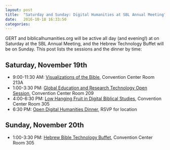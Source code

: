 ```yaml
---
layout: post
title:  "Saturday and Sunday: Digital Humanities at SBL Annual Meeting"
date:   2016-10-18 16:33:50
categories: 
---
```


GERT and biblicalhumanities.org will be active all day (and evening!) at on Saturday at the SBL Annual Meeting, and the Hebrew Technology Buffet will be on Sunday. This post lists the sessions and the dinner by time:

## Saturday, November 19th ##

- 9:00-11:30 AM: [Visualizations of the Bible](../16/bible-and-visual-art.html), Convention Center Room 213A
- 1:00-3:30 PM: [Global Education and Research Technology Open Session](../17/general-technology-buffet.html), Convention Center Room 209
- 4:00-6:30 PM: [Low Hanging Fruit in Digital Biblical Studies](../17/low-hanging-fruit.html), Convention Center Room 305
- 6:30 PM: [Open Digital Humanities Dinner](./open-data-dinner.html), RSVP for location

## Sunday, November 20th ##

- 1:00-3:30 PM: [Hebrew Bible Technology Buffet](../17/hebrew-technology-buffet.html), Convention Center Room 305